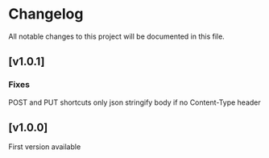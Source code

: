 # Changelog

All notable changes to this project will be documented in this file.

## [v1.0.1]

### Fixes

POST and PUT shortcuts only json stringify body if no Content-Type header

## [v1.0.0]

First version available
